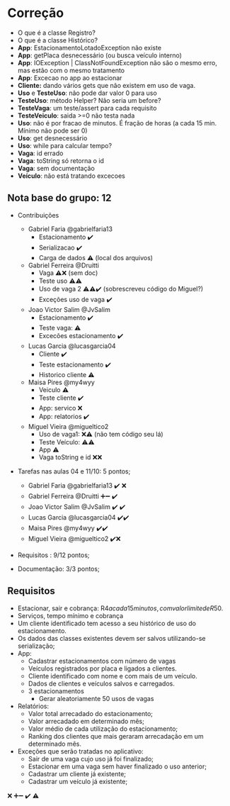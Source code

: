 # Correção
  - O que é a classe Registro?
  - O que é a classe Histórico?
  - **App**: EstacionamentoLotadoException não existe
  - **App**: getPlaca desnecessário (ou busca veículo interno)
  - **App**: IOException | ClassNotFoundException não são o mesmo erro, mas estão com o mesmo tratamento
  - **App**: Excecao no app ao estacionar
  - **Cliente:** dando vários gets que não existem em uso de vaga. 
  - **Uso** e **TesteUso**: não pode dar valor 0 para uso
  - **TesteUso**: método Helper? Não seria um before?
  - **TesteVaga**: um teste/assert para cada requisito
  - **TesteVeiculo**: saida >=0 não testa nada
  - **Uso**: não é por fracao de minutos. É fração de horas (a cada 15 min. Mínimo não pode ser 0)
  - **Uso**: get desnecessário
  - **Uso**: while para calcular tempo?
  - **Vaga**: id errado
  - **Vaga**: toString só retorna o id
  - **Vaga**: sem documentação
  - **Veículo**: não está tratando excecoes

## Nota base do grupo: 12

  - Contribuições
    - Gabriel Faria @gabrielfaria13
      - Estacionamento ✔️
      - Serializacao ✔️
      - Carga de dados ⚠️ (local dos arquivos)
    - Gabriel Ferreira @Druitti
      - Vaga ⚠️❌ (sem doc)
      - Teste uso ⚠️⚠️
      - Uso de vaga 2 ⚠️⚠️✔️ (sobrescreveu código do Miguel?)
      - Exceções uso de vaga ✔️
    - Joao Victor Salim @JvSalim
      - Estacionamento ✔️
      - Teste vaga: ⚠️
      - Excecões estacionamento ✔️
    - Lucas Garcia @lucasgarcia04
      - Cliente ✔️ 
      - Teste estacionamento ✔️
      - Historico cliente ⚠️
    - Maisa Pires @my4wyy
      - Veiculo ⚠️
      - Teste cliente ✔️
      - App: servico ❌
      - App: relatorios ✔️
    - Miguel Vieira @migueltico2
      - Uso de vaga1: ❌⚠️ (não tem código seu lá)
      - Teste Veículo: ⚠️⚠️
      - App ⚠️
      - Vaga toString e id ❌❌
    
  - Tarefas nas aulas 04 e 11/10: 5 pontos;
    - Gabriel Faria @gabrielfaria13 ✔️ ❌
    - Gabriel Ferreira @Druitti ➕➖ ✔️
    - Joao Victor Salim @JvSalim ✔️ ✔️
    - Lucas Garcia @lucasgarcia04 ✔️✔️
    - Maisa Pires @my4wyy ✔️✔️ 
    - Miguel Vieira @migueltico2 ✔️❌
    

- Requisitos : 9/12 pontos;
- Documentação: 3/3 pontos;


## Requisitos
  - Estacionar, sair e cobrança: R$4 a cada 15 minutos, com valor limite de R$50.  
  - Serviços, tempo mínimo e cobrança 
  - Um cliente identificado tem acesso a seu histórico de uso do estacionamento.  
  - Os dados das classes existentes devem ser salvos utilizando-se serialização; 
  - App:
    - Cadastrar estacionamentos com número de vagas
    - Veículos registrados por placa e ligados a clientes. 
    - Cliente identificado com nome e com mais de um veículo. 
    - Dados de clientes e veículos salvos e carregados.
    - 3 estacionamentos
	  - Gerar aleatoriamente 50 usos de vagas
  - Relatórios:
    - Valor total arrecadado do estacionamento;
    - Valor arrecadado em determinado mês;
    - Valor médio de cada utilização do estacionamento;
    - Ranking dos clientes que mais geraram arrecadação em um determinado mês.
  - Exceções que serão tratadas no aplicativo:
    - Sair de uma vaga cujo uso já foi finalizado;
    - Estacionar em uma vaga sem haver finalizado o uso anterior;
    - Cadastrar um cliente já existente;
    - Cadastrar um veículo já existente;
  
❌
➕➖
✔️
⚠️





